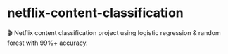 # netflix-content-classification
🎬 Netflix content classification project using logistic regression &amp; random forest with 99%+ accuracy.
